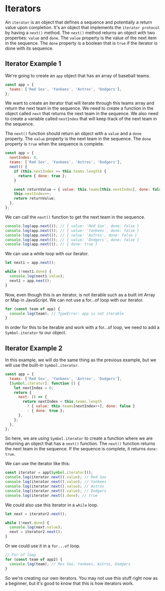 # Iterators

An `iterator` is an object that defines a sequence and potentially a return value upon completion. It's an object that implements the `iterator protocol` by having a `next()` method. The `next()` method returns an object with two properties: `value` and `done`. The `value` property is the value of the next item in the sequence. The `done` property is a boolean that is `true` if the iterator is done with its sequence.

## Iterator Example 1

We're going to create an `app` object that has an array of baseball teams.

```js
const app = {
  teams: ['Red Sox', 'Yankees', 'Astros', 'Dodgers'],
};
```

We want to create an iterator that will iterate through this teams array and return the next team in the sequence. We need to create a function in the object called `next` that returns the next team in the sequence. We also need to create a variable called `nextIndex` that will keep track of the next team in the sequence.

The `next()` function should return an object with a `value` and a `done` property. The `value` property is the next team in the sequence. The `done` property is `true` when the sequence is complete.

```js
const app = {
  nextIndex: 0,
  teams: ['Red Sox', 'Yankees', 'Astros', 'Dodgers'],
  next() {
    if (this.nextIndex >= this.teams.length) {
      return { done: true };
    }

    const returnValue = { value: this.teams[this.nextIndex], done: false };
    this.nextIndex++;
    return returnValue;
  },
};
```

We can call the `next()` function to get the next team in the sequence.

```js
console.log(app.next()); // { value: 'Red Sox', done: false }
console.log(app.next()); // { value: 'Yankees', done: false }
console.log(app.next()); // { value: 'Astros', done: false }
console.log(app.next()); // { value: 'Dodgers', done: false }
console.log(app.next()); // { done: true }
```

We can use a while loop with our iterator.

```js
let next1 = app.next();

while (!next1.done) {
  console.log(next1.value);
  next1 = app.next();
}
```

Now, even though this is an iterator, is not iterable such as a built int Array or Map in JavaScript. We can not use a for...of loop with our iterator.

```js
for (const team of app) {
  console.log(team); // TypeError: app is not iterable
}
```

In order for this to be iterable and work with a for...of loop, we need to add a `Symbol.iterator` to our object.

## Iterator Example 2

In this example, we will do the same thing as the previous example, but we will use the built-in `Symbol.iterator`.

```js
const app = {
  teams: ['Red Sox', 'Yankees', 'Astros', 'Dodgers'],
  [Symbol.iterator]: function () {
    let nextIndex = 0;
    return {
      next: () => {
        return nextIndex < this.teams.length
          ? { value: this.teams[nextIndex++], done: false }
          : { done: true };
      },
    };
  },
};
```

So here, we are using `Symbol.iterator` to create a function where we are returning an object that has a `next()` function. The `next()` function returns the next team in the sequence. If the sequence is complete, it returns `done: true`.

We can use the iterator like this:

```js
const iterator = app[Symbol.iterator]();
console.log(iterator.next().value); // Red Sox
console.log(iterator.next().value); // Yankees
console.log(iterator.next().value); // Astros
console.log(iterator.next().value); // Dodgers
console.log(iterator.next().done); // true
```

We could also use this iterator in a `while` loop.

```js
let next = iterator2.next();

while (!next.done) {
  console.log(next.value);
  next = iterator2.next();
}
```

Or we could use it in a `for...of` loop.

```js
// For of loop
for (const team of app2) {
  console.log(team); // Res Sox, Yankees, Astros, Dodgers
}
```

So we're creating our own iterators. You may not use this stuff right now as a beginner, but it's good to know that this is how iterators work.
